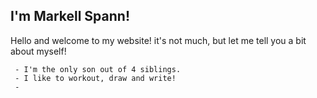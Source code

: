 <!DOCTYPE html>
<head>
</head>
<body>
    <h2>I'm Markell Spann!</h2>
     Hello and welcome to my website! it's not much, but let me tell you a bit about myself!
     
     - I'm the only son out of 4 siblings.
     - I like to workout, draw and write!
     - 
</body>
</html>
